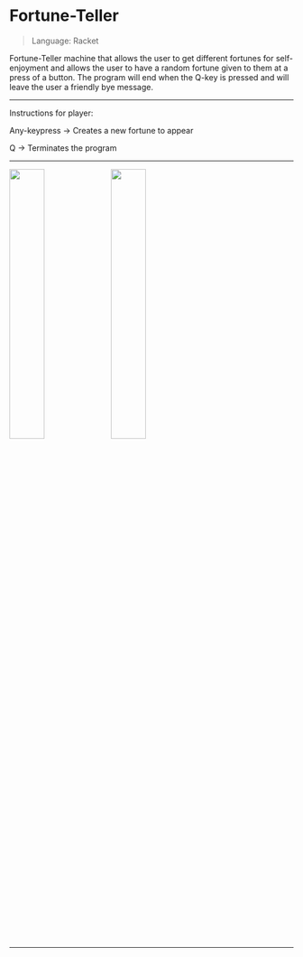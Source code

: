 # Fortune-Teller
> Language: Racket 

Fortune-Teller machine that allows the user to get different fortunes for self-enjoyment and allows the user
to have a random fortune given to them at a press of a button. The program will end when the Q-key is pressed
and will leave the user a friendly bye message.

________________________________________________________________________________
Instructions for player:

Any-keypress -> Creates a new fortune to appear

Q -> Terminates the program
________________________________________________________________________________
<img src="https://github.com/user-attachments/assets/a2a28068-8421-4d9d-95e2-ca1d85000da7" width=35% height=35%>
<img src="https://github.com/user-attachments/assets/ce9abafa-044c-4cce-af98-1dfa2fdabc77" width=35% height=35%>


________________________________________________________________________________
